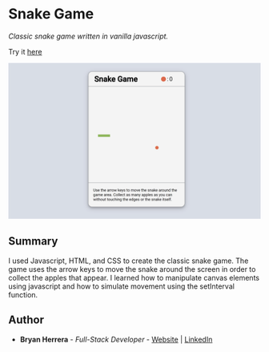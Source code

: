 # Snake Game

*Classic snake game written in vanilla javascript.*

Try it [here](https://bcherrera14.github.io/snake-game/)

<img src="./snakegame_v1.gif" alt="snake" width="700px">

## Summary

I used Javascript, HTML, and CSS to create the classic snake game. The game uses the arrow keys to move the snake around the screen in order to collect the apples that appear. I learned how to manipulate canvas elements using javascript and how to simulate movement using the setInterval function.

## Author

* **Bryan Herrera** - *Full-Stack Developer* - [Website](http://bryan-herrera.com) | [LinkedIn](https://www.linkedin.com/in/bryan-chris-herrera/)  